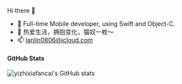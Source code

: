 
Hi there 👋
- 🔭  Full-time Mobile developer, using Swift and Object-C.
- 🌱  热爱生活，拥抱变化，猫奴一枚～
- 📫  lanlin0806@icloud.com

#### GitHub Stats
![yizhixiafancai's GitHub stats](https://github-readme-stats.vercel.app/api?username=yizhixiafancai&count_private=true)
